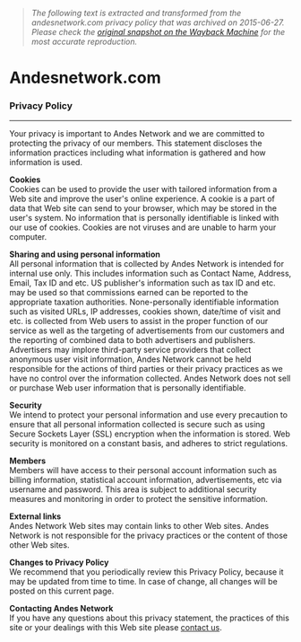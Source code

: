 > *The following text is extracted and transformed from the andesnetwork.com privacy policy that was archived on 2015-06-27. Please check the [original snapshot on the Wayback Machine](https://web.archive.org/web/20150627120829id_/http%3A//www.andesnetwork.com/privacy.htm) for the most accurate reproduction.*

# Andesnetwork.com

### Privacy Policy

* * *

Your privacy is important to Andes Network and we are committed to protecting the privacy of our members. This statement discloses the information practices including what information is gathered and how information is used. 

**Cookies**  
Cookies can be used to provide the user with tailored information from a Web site and improve the user's online experience. A cookie is a part of data that Web site can send to your browser, which may be stored in the user's system. No information that is personally identifiable is linked with our use of cookies. Cookies are not viruses and are unable to harm your computer. 

**Sharing and using personal information**  
All personal information that is collected by Andes Network is intended for internal use only. This includes information such as Contact Name, Address, Email, Tax ID and etc. US publisher's information such as tax ID and etc. may be used so that commissions earned can be reported to the appropriate taxation authorities. None-personally identifiable information such as visited URLs, IP addresses, cookies shown, date/time of visit and etc. is collected from Web users to assist in the proper function of our service as well as the targeting of advertisements from our customers and the reporting of combined data to both advertisers and publishers. Advertisers may implore third-party service providers that collect anonymous user visit information, Andes Network cannot be held responsible for the actions of third parties or their privacy practices as we have no control over the information collected. Andes Network does not sell or purchase Web user information that is personally identifiable. 

**Security**  
We intend to protect your personal information and use every precaution to ensure that all personal information collected is secure such as using Secure Sockets Layer (SSL) encryption when the information is stored. Web security is monitored on a constant basis, and adheres to strict regulations. 

**Members**  
Members will have access to their personal account information such as billing information, statistical account information, advertisements, etc via username and password. This area is subject to additional security measures and monitoring in order to protect the sensitive information. 

**External links**  
Andes Network Web sites may contain links to other Web sites. Andes Network is not responsible for the privacy practices or the content of those other Web sites. 

**Changes to Privacy Policy**  
We recommend that you periodically review this Privacy Policy, because it may be updated from time to time. In case of change, all changes will be posted on this current page. 

**Contacting Andes Network**  
If you have any questions about this privacy statement, the practices of this site or your dealings with this Web site please [contact us](https://web.archive.org/web/20150627120829id_/http%3A//www.andesnetwork.com/contactus.htm). 
